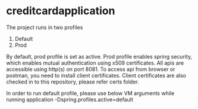# creditcardapplication


The project runs in two profiles
1. Default
2. Prod

By default, prod profile is set as active. Prod profile enables spring security, which enables mutual authentication using x509 certificates.
All apis are accessible using http(s) on port 8081. To access api from browser or postman, you need to install client certificates. Client certificates are also checked in to this repository, please refer certs folder.

In order to run default profile, please use below VM arguments while running application
-Dspring.profiles.active=default

